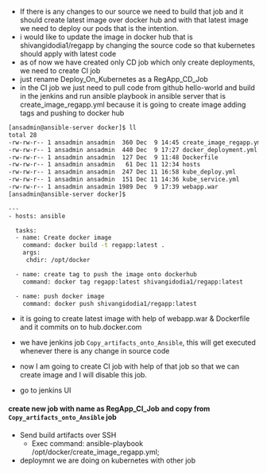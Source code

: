 - If there is any changes to our source we need to build that job and it should create latest image over docker hub and with that latest image we need to deploy our pods that is the intention.
- i would like to update the image in docker hub that is shivangidodia1/regapp by changing the source code so that kubernetes should apply with latest code
- as of now we have created only CD job which only create deployments, we need to create CI job
- just rename Deploy_On_Kubernetes as a RegApp_CD_Job
- in the CI job we just need to pull code from github hello-world and build in the jenkins and run ansible playbook in ansible server that is create_image_regapp.yml because it is going to create image adding tags and pushing to docker hub
```sh
[ansadmin@ansible-server docker]$ ll
total 28
-rw-rw-r-- 1 ansadmin ansadmin  360 Dec  9 14:45 create_image_regapp.yml
-rw-rw-r-- 1 ansadmin ansadmin  440 Dec  9 17:27 docker_deployment.yml
-rw-rw-r-- 1 ansadmin ansadmin  127 Dec  9 11:48 Dockerfile
-rw-rw-r-- 1 ansadmin ansadmin   61 Dec 11 12:34 hosts
-rw-rw-r-- 1 ansadmin ansadmin  247 Dec 11 16:58 kube_deploy.yml
-rw-rw-r-- 1 ansadmin ansadmin  151 Dec 11 14:36 kube_service.yml
-rw-rw-r-- 1 ansadmin ansadmin 1989 Dec  9 17:39 webapp.war
[ansadmin@ansible-server docker]$
```

```sh
---
- hosts: ansible

  tasks:
  - name: Create docker image
    command: docker build -t regapp:latest .
    args:
     chdir: /opt/docker

  - name: create tag to push the image onto dockerhub
    command: docker tag regapp:latest shivangidodia1/regapp:latest

  - name: push docker image
    command: docker push shivangidodia1/regapp:latest
```

- it is going to create latest image with help of webapp.war & Dockerfile and it commits on to hub.docker.com
- we have jenkins job `Copy_artifacts_onto_Ansible`, this will get executed whenever there is any change in source code
- now I am going to create CI job with help of that job so that we can create image and I will disable this job.

- go to jenkins UI
  
#### create new job with name as RegApp_CI_Job and copy from `Copy_artifacts_onto_Ansible` job

- Send build artifacts over SSH
     - Exec command:
          ansible-playbook /opt/docker/create_image_regapp.yml;
- deploymnt we are doing on kubernetes with other job 
